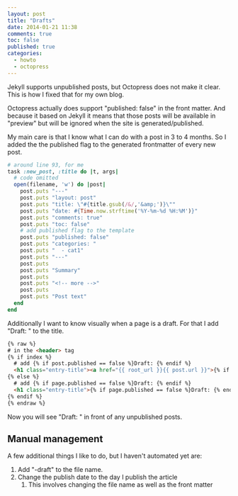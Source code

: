 ```yaml
---
layout: post
title: "Drafts"
date: 2014-01-21 11:38
comments: true
toc: false
published: true
categories: 
  - howto
  - octopress
---
```


Jekyll supports unpublished posts, but Octopress does not make it clear.  This is how I fixed that for my own blog.

<!-- more -->

Octopress actually does support "published: false" in the front matter.  And because it based on Jekyll it means that those posts will be available in "preview" but will be ignored when the site is generated/published.

My main care is that I know what I can do with a post in 3 to 4 months.  So I added the the published flag to the generated frontmatter of every new post.

```ruby Rakefile
# around line 93, for me
task :new_post, :title do |t, args|
  # code omitted
  open(filename, 'w') do |post|
    post.puts "---"
    post.puts "layout: post"
    post.puts "title: \"#{title.gsub(/&/,'&amp;')}\""
    post.puts "date: #{Time.now.strftime('%Y-%m-%d %H:%M')}"
    post.puts "comments: true"
    post.puts "toc: false"
    # add published flag to the template
    post.puts "published: false"
    post.puts "categories: "
    post.puts "  - cat1"
    post.puts "---"
    post.puts
    post.puts "Summary"
    post.puts
    post.puts "<!-- more -->"
    post.puts
    post.puts "Post text"
  end
end
```

Additionally I want to know visually when a page is a draft.  For that I add "Draft: " to the title.

```html _includes/article.html
{% raw %}
# in the <header> tag
{% if index %}
  # add {% if post.published == false %}Draft: {% endif %}
  <h1 class="entry-title"><a href="{{ root_url }}{{ post.url }}">{% if post.published == false %}Draft: {% endif %}{% if site.titlecase %}{{ post.title | titlecase }}{% else %}{{ post.title }}{% endif %}</a></h1>
{% else %}
  # add {% if page.published == false %}Draft: {% endif %}
  <h1 class="entry-title">{% if page.published == false %}Draft: {% endif %}{% if site.titlecase %}{{ page.title | titlecase }}{% else %}{{ page.title }}{% endif %}</h1>
{% endif %}
{% endraw %}
```

Now you will see "Draft: " in front of any unpublished posts.

Manual management
-----------------

A few additional things I like to do, but I haven't automated yet are:

1. Add "-draft" to the file name.
1. Change the publish date to the day I publish the article
    1. This involves changing the file name as well as the front matter
